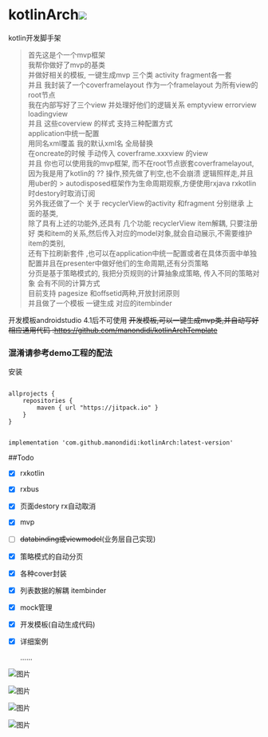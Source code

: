 # kotlinArch[![](https://jitpack.io/v/manondidi/kotlinArch.svg)](https://jitpack.io/#manondidi/kotlinArch)
kotlin开发脚手架

> 首先这是个一个mvp框架  
> 我帮你做好了mvp的基类  
> 并做好相关的模板, 一键生成mvp 三个类 activity fragment各一套  
> 并且 我封装了一个coverframelayout 作为一个framelayout 为所有view的root节点  
> 我在内部写好了三个view 并处理好他们的逻辑关系 emptyview errorview loadingview  
> 并且 这些coverview 的样式 支持三种配置方式    
> application中统一配置  
> 用同名xml覆盖 我的默认xml名 全局替换  
> 在oncreate的时候 手动传入 coverframe.xxxview 的view  
> 并且 你也可以使用我的mvp框架, 而不在root节点嵌套coverframelayout,因为我是用了kotlin的 ?? 操作,预先做了判空,也不会崩溃 逻辑照样走,并且用uber的 > autodisposed框架作为生命周期观察,方便使用rxjava rxkotlin时destory时取消订阅  
> 另外我还做了一个 关于 recyclerView的activity 和fragment 分别继承 上面的基类,  
> 除了具有上述的功能外,还具有 几个功能 recyclerView item解耦, 只要注册好 类和item的关系,然后传入对应的model对象,就会自动展示,不需要维护item的类别,   
> 还有下拉刷新套件 ,也可以在application中统一配置或者在具体页面中单独配置并且在presenter中做好他们的生命周期,还有分页策略  
> 分页是基于策略模式的, 我把分页规则的计算抽象成策略, 传入不同的策略对象 会有不同的计算方式  
> 目前支持 pagesize  和offsetid两种,开放封闭原则  
> 并且做了一个模板 一键生成 对应的itembinder  


开发模板androidstudio 4.1后不可使用
~~开发模板,可以一键生成mvp类,并自动写好相应通用代码 :https://github.com/manondidi/kotlinArchTemplate~~


### 混淆请参考demo工程的配法

安装

```

allprojects {
    repositories {
        maven { url "https://jitpack.io" }
    }
}

```
```

implementation 'com.github.manondidi:kotlinArch:latest-version'
```



##Todo
- [x] rxkotlin

- [x] rxbus

- [x] 页面destory rx自动取消

- [x] mvp

- [ ] ~~databinding或viewmodel~~(业务层自己实现)

- [x] 策略模式的自动分页

- [x] 各种cover封装

- [x] 列表数据的解耦 itembinder

- [x] mock管理

- [x] 开发模板(自动生成代码)

- [x] 详细案例


  ......



![图片](截图/sc1.png)

![图片](截图/sc2.png)

![图片](截图/sc3.png)

![图片](截图/sc4.png)

